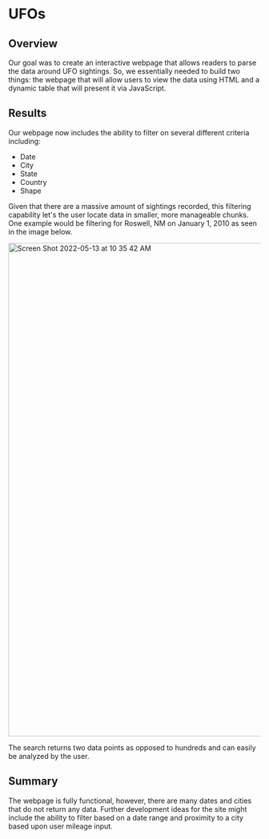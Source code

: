 # UFOs

## Overview
Our goal was to create an interactive webpage that allows readers to parse the data around UFO sightings. So, we essentially needed to build two things: the webpage that will allow users to view the data using HTML and a dynamic table that will present it via JavaScript.

## Results
Our webpage now includes the ability to filter on several different criteria including:

- Date
- City
- State
- Country
- Shape

Given that there are a massive amount of sightings recorded, this filtering capability let's the user locate data in smaller, more manageable chunks. One example would be filtering for Roswell, NM on January 1, 2010 as seen in the image below.

<img width="986" alt="Screen Shot 2022-05-13 at 10 35 42 AM" src="https://user-images.githubusercontent.com/101157423/168307995-9aad3772-b2b8-4ab9-a544-c7082f65fe6f.png">

The search returns two data points as opposed to hundreds and can easily be analyzed by the user.

## Summary
The webpage is fully functional, however, there are many dates and cities that do not return any data. Further development ideas for the site might include the ability to filter based on a date range and proximity to a city based upon user mileage input.
